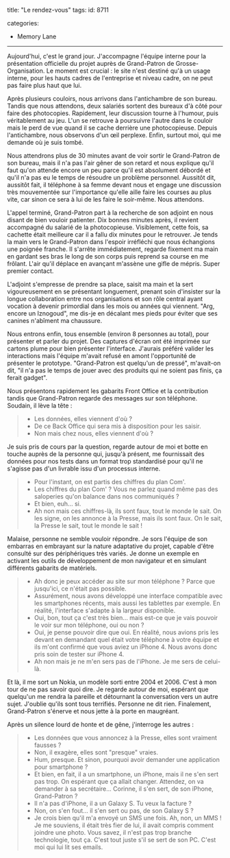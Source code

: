 title: "Le rendez-vous"
tags:
id: 8711

categories:
  - Memory Lane
---

Aujourd'hui, c'est le grand jour. J'accompagne l'équipe interne pour la présentation officielle du projet auprès de Grand-Patron de Grosse-Organisation. Le moment est crucial : le site n'est destiné qu'à un usage interne, pour les hauts cadres de l'entreprise et niveau cadre, on ne peut pas faire plus haut que lui.

Après plusieurs couloirs, nous arrivons dans l'antichambre de son bureau. Tandis que nous attendons, deux salariés sortent des bureaux d'à côté pour faire des photocopies. Rapidement, leur discussion tourne à l'humour, puis véritablement au jeu. L'un se retrouve à poursuivre l'autre dans le couloir mais le perd de vue quand il se cache derrière une photocopieuse. Depuis l'antichambre, nous observons d'un œil perplexe. Enfin, surtout moi, qui me demande où je suis tombé.

Nous attendrons plus de 30 minutes avant de voir sortir le Grand-Patron de son bureau, mais il n'a pas l'air gêner de son retard et nous explique qu'il faut qu'on attende encore un peu parce qu'il est absolument débordé et qu'il n'a pas eu le temps de résoudre un problème personnel. Aussitôt dit, aussitôt fait, il téléphone à sa femme devant nous et engage une discussion très mouvementée sur l'importance qu'elle aille faire les courses au plus vite, car sinon ce sera à lui de les faire le soir-même. Nous attendons.

L'appel terminé, Grand-Patron part à la recherche de son adjoint en nous disant de bien vouloir patienter. Dix bonnes minutes après, il revient accompagné du salarié de la photocopieuse. Visiblement, cette fois, sa cachette était meilleure car il a fallu dix minutes pour le retrouver. Je tends la main vers le Grand-Patron dans l'espoir irréfléchi que nous échangions une poignée franche. Il s'arrête immédiatement, regarde fixement ma main en gardant ses bras le long de son corps puis reprend sa course en me frôlant. L'air qu'il déplace en avançant m'assène une gifle de mépris. Super premier contact.

L'adjoint s'empresse de prendre sa place, saisit ma main et la sert vigoureusement en se présentant longuement, prenant soin d'insister sur la longue collaboration entre nos organisations et son rôle central ayant vocation à devenir primordial dans les mois ou années qui viennent. "Arg, encore un Iznogoud", me dis-je en décalant mes pieds pour éviter que ses canines n'abîment ma chaussure.

Nous entrons enfin, tous ensemble (environ 8 personnes au total), pour présenter et parler du projet. Des captures d'écran ont été imprimée sur cartons plume pour bien présenter l'interface. J'aurais préféré valider les interactions mais l'équipe m'avait refusé en amont l'opportunité de présenter le prototype. "Grand-Patron est quelqu'un de pressé", m'avait-on dit, "il n'a pas le temps de jouer avec des produits qui ne soient pas finis, ça ferait gadget".

Nous présentons rapidement les gabarits Front Office et la contribution tandis que Grand-Patron regarde des messages sur son téléphone. Soudain, il lève la tête :

> *   Les données, elles viennent d'où ?
> *   De ce Back Office qui sera mis à disposition pour les saisir.
> *   Non mais chez nous, elles viennent d'où ?

Je suis pris de cours par la question, regarde autour de moi et botte en touche auprès de la personne qui, jusqu'à présent, me fournissait des données pour nos tests dans un format trop standardisé pour qu'il ne s'agisse pas d'un livrable issu d'un processus interne.

> *   Pour l'instant, on est partis des chiffres du plan Com'.
> *   Les chiffres du plan Com' ? Vous ne parlez quand même pas des saloperies qu'on balance dans nos communiqués ?
> *   Et bien, euh... si.
> *   Ah non mais ces chiffres-là, ils sont faux, tout le monde le sait. On les signe, on les annonce à la Presse, mais ils sont faux. On le sait, la Presse le sait, tout le monde le sait !

Malaise, personne ne semble vouloir répondre. Je sors l'équipe de son embarras en embrayant sur la nature adaptative du projet, capable d'être consulté sur des périphériques très variés. Je donne un exemple en activant les outils de développement de mon navigateur et en simulant différents gabarits de matériels.

> *   Ah donc je peux accéder au site sur mon téléphone ? Parce que jusqu'ici, ce n'était pas possible.
> *   Assurément, nous avons développé une interface compatible avec les smartphones récents, mais aussi les tablettes par exemple. En réalité, l'interface s'adapte à la largeur disponible.
> *   Oui, bon, tout ça c'est très bien... mais est-ce que je vais pouvoir le voir sur mon téléphone, oui ou non ?
> *   Oui, je pense pouvoir dire que oui. En réalité, nous avions pris les devant en demandant quel était votre téléphone à votre équipe et ils m'ont confirmé que vous aviez un iPhone 4\. Nous avons donc pris soin de tester sur iPhone 4.
> *   Ah non mais je ne m'en sers pas de l'iPhone. Je me sers de celui-là.

Et là, il me sort un Nokia, un modèle sorti entre 2004 et 2006\. C'est à mon tour de ne pas savoir quoi dire. Je regarde autour de moi, espérant que quelqu'un me rendra la pareille et détournant la conversation vers un autre sujet. J'oublie qu'ils sont tous terrifiés. Personne ne dit rien. Finalement, Grand-Patron s'énerve et nous jette à la porte en maugréant.

Après un silence lourd de honte et de gêne, j'interroge les autres :

> *   Les données que vous annoncez à la Presse, elles sont vraiment fausses ?
> *   Non, il exagère, elles sont "presque" vraies.
> *   Hum, presque. Et sinon, pourquoi avoir demander une application pour smartphone ?
> *   Et bien, en fait, il a un smartphone, un iPhone, mais il ne s'en sert pas trop. On espérant que ça allait changer. Attendez, on va demander à sa secrétaire... Corinne, il s'en sert, de son iPhone, Grand-Patron ?
> *   Il n'a pas d'iPhone, il a un Galaxy S. Tu veux la facture ?
> *   Non, on s'en fout... il s'en sert ou pas, de son Galaxy S ?
> *   Je crois bien qu'il m'a envoyé un SMS une fois. Ah, non, un MMS ! Je me souviens, il était très fier de lui, il avait compris comment joindre une photo. Vous savez, il n'est pas trop branche technologie, tout ça. C'est tout juste s'il se sert de son PC. C'est moi qui lui lit ses emails.